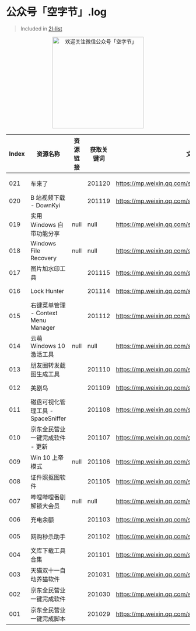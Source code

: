 # 公众号「空字节」.log

> Included in [2l-list](https://github.com/waringhu/2l-list)

<div align=center>
	<img src="https://cdn.jsdelivr.net/gh/waringhu/simp-CDN/2l-list/inullbyte/inullbyte-QR.png" width="250" alt="欢迎关注微信公众号「空字节」" />
</div>

| Index | 资源名称                            | 资源链接 | 获取关键词 | 文章链接                                          | 文章发布日期 |
| ----- | ----------------------------------- | -------- | ---------- | ------------------------------------------------- | ------------ |
|       |                                     |          |            |                                                   |              |
| 021   | 车来了                              |          | 201120     | https://mp.weixin.qq.com/s/tmBG0J2dchQfwJtD52QWkg | 2020-11-20   |
| 020   | B 站视频下载 - DownKyi              |          | 201119     | https://mp.weixin.qq.com/s/UMf2QoO6pQ2ciQxAutHC1A | 2020-11-19   |
| 019   | 实用 Windows 自带功能分享           | null     | null       | https://mp.weixin.qq.com/s/bpelRqfItCp50PEoFxGV5g | 2020-11-18   |
| 018   | Windows File Recovery               | null     | null       | https://mp.weixin.qq.com/s/kShhtPnAApbxdA09zqLfag | 2020-11-17   |
| 017   | 图片加水印工具                      |          | 201115     | https://mp.weixin.qq.com/s/ysP8eCxoOi2r2XFodBHY4A | 2020-11-15   |
| 016   | Lock Hunter                         |          | 201114     | https://mp.weixin.qq.com/s/7lqT00nzES2hwLfSOsV1uA | 2020-11-14   |
| 015   | 右键菜单管理 - Context Menu Manager |          | 201112     | https://mp.weixin.qq.com/s/mM1iFPmMu9mr8_noQCSkKw | 2020-11-12   |
| 014   | 云萌 Windows 10 激活工具            | null     | null       | https://mp.weixin.qq.com/s/W5L3VrR9bHvGmQfGIU6mLA | 2020-11-11   |
| 013   | 朋友圈转发截图生成工具              |          | 201110     | https://mp.weixin.qq.com/s/ogOjkqhl69bSVaaUI4r9JA | 2020-11-10   |
| 012   | 美剧鸟                              |          | 201109     | https://mp.weixin.qq.com/s/ANvcYGKUU2iYFeA6AJNNSA | 2020-11-09   |
| 011   | 磁盘可视化管理工具 - SpaceSniffer   |          | 201108     | https://mp.weixin.qq.com/s/Fm0w2myqph63KmRZp3Rd9w | 2020-11-08   |
| 010   | 京东全民营业一键完成软件 - 更新     |          | 201107     | https://mp.weixin.qq.com/s/WZfc5lpGF3LbCytM6kMLcw | 2020-11-07   |
| 009   | Win 10 上帝模式                     | null     | 201106     | https://mp.weixin.qq.com/s/Ov4SuCtCnwL9di8VlYqSag | 2020-11-06   |
| 008   | 证件照抠图软件                      |          | 201105     | https://mp.weixin.qq.com/s/cfwViw57N-VfLIrlfRsW2w | 2020-11-05   |
| 007   | 哔哩哔哩番剧解锁大会员              | null     | null       | https://mp.weixin.qq.com/s/RDtxlg26Tn6QNa43e7iZ3A | 2020-11-04   |
| 006   | 充电余额                            |          | 201103     | https://mp.weixin.qq.com/s/p1PUu6IhJ0nB4M23hltCXg | 2020-11-03   |
| 005   | 网购秒杀助手                        |          | 201102     | https://mp.weixin.qq.com/s/KMq0Lwek1jfzMlVcQRAkfg | 2020-11-02   |
| 004   | 文库下载工具合集                    |          | 201101     | https://mp.weixin.qq.com/s/nv3ek--cCBUhwiiYKKoXPg | 2020-11-01   |
| 003   | 天猫双十一自动养猫软件              |          | 201031     | https://mp.weixin.qq.com/s/13XWqXssPlisFbXQoB94jA | 2020-10-31   |
| 002   | 京东全民营业一键完成软件            |          | 201030     | https://mp.weixin.qq.com/s/sYbBOQUYaV1MA6HLczs-2A | 2020-10-30   |
| 001   | 京东全民营业一键完成脚本            |          | 201029     | https://mp.weixin.qq.com/s/OdHwCw1DtKQ2uBeDWbvv4A | 2020-10-29   |


